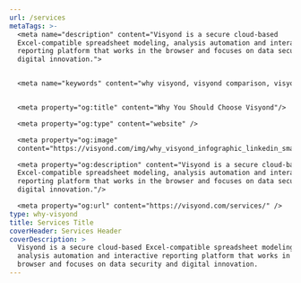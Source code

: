 ```yaml
---
url: /services
metaTags: >-
  <meta name="description" content="Visyond is a secure cloud-based
  Excel-compatible spreadsheet modeling, analysis automation and interactive
  reporting platform that works in the browser and focuses on data security and
  digital innovation.">


  <meta name="keywords" content="why visyond, visyond comparison, visyond vs">


  <meta property="og:title" content="Why You Should Choose Visyond"/>

  <meta property="og:type" content="website" />

  <meta property="og:image"
  content="https://visyond.com/img/why_visyond_infographic_linkedin_small.png">

  <meta property="og:description" content="Visyond is a secure cloud-based
  Excel-compatible spreadsheet modeling, analysis automation and interactive
  reporting platform that works in the browser and focuses on data security and
  digital innovation."/>

  <meta property="og:url" content="https://visyond.com/services/" />
type: why-visyond
title: Services Title
coverHeader: Services Header
coverDescription: >
  Visyond is a secure cloud-based Excel-compatible spreadsheet modeling,
  analysis automation and interactive reporting platform that works in the
  browser and focuses on data security and digital innovation.
---
```

